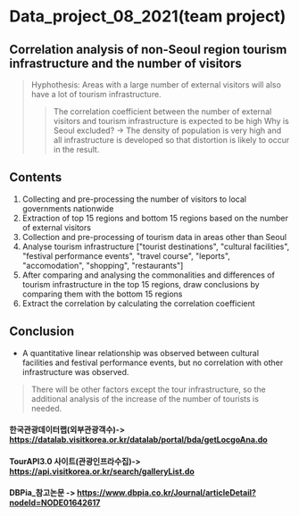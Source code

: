 # Data_project_08_2021(team project)
## Correlation analysis of non-Seoul region tourism infrastructure and the number of visitors

> Hyphothesis: Areas with a large number of external visitors will also have a lot of tourism infrastructure.
> > The correlation coefficient between the number of external visitors and tourism infrastructure is expected to be high
> Why is Seoul excluded? -> The density of population is very high and all infrastructure is developed so that distortion is likely to occur in the result.

## Contents
1. Collecting and pre-processing the number of visitors to local governments nationwide
2. Extraction of top 15 regions and bottom 15 regions based on the number of external visitors
3. Collection and pre-processing of tourism data in areas other than Seoul
4. Analyse tourism infrastructure ["tourist destinations", "cultural facilities", "festival performance events", "travel course", "leports", "accomodation", "shopping", "restaurants"]
5. After comparing and analysing the commonalities and differences of tourism infrastructure in the top 15 regions, draw conclusions by comparing them with the bottom 15 regions
6. Extract the correlation by calculating the correlation coefficient


## Conclusion
- A quantitative linear relationship was observed between cultural facilities and festival performance events, but no correlation with other infrastructure was observed.
> There will be other factors except the tour infrastructure, so the additional analysis of the increase of the number of tourists is needed.







#### <Data source>
#### 한국관광데이터랩(외부관광객수)-> https://datalab.visitkorea.or.kr/datalab/portal/bda/getLocgoAna.do
#### TourAPI3.0 사이트(관광인프라수집)-> https://api.visitkorea.or.kr/search/galleryList.do
#### DBPia_참고논문 -> https://www.dbpia.co.kr/Journal/articleDetail?nodeId=NODE01642617
